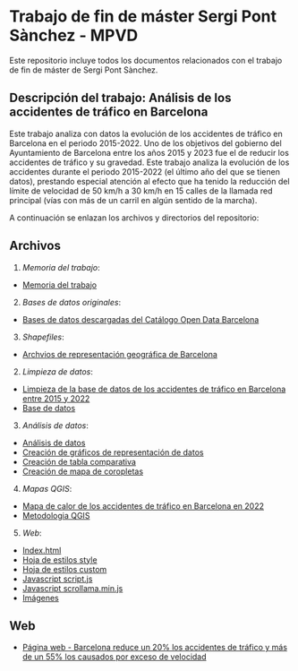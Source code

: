# Trabajo de fin de máster Sergi Pont Sànchez - MPVD

Este repositorio incluye todos los documentos relacionados con el trabajo de fin de máster de Sergi Pont Sànchez.

## Descripción del trabajo: Análisis de los accidentes de tráfico en Barcelona

Este trabajo analiza con datos la evolución de los accidentes de tráfico en Barcelona en el periodo 2015-2022.
Uno de los objetivos del gobierno del Ayuntamiento de Barcelona entre los años 2015 y 2023 fue el de reducir los accidentes de tráfico y su gravedad. Este trabajo analiza la evolución de los accidentes durante el periodo 2015-2022 (el último año del que se tienen datos), prestando especial atención al efecto que ha tenido la reducción del límite de velocidad de 50 km/h a 30 km/h en 15 calles de la llamada red principal (vías con más de un carril en algún sentido de la marcha).
 
A continuación se enlazan los archivos y directorios del repositorio:
 
## Archivos

1. *Memoria del trabajo*:
- [Memoria del trabajo](memoria_tfm.md)

2. *Bases de datos originales*:
- [Bases de datos descargadas del Catálogo Open Data Barcelona](datasets_accidentes)

3. *Shapefiles*:
- [Archvios de representación geográfica de Barcelona](shapefiles_bcn)

2. *Limpieza de datos*:
- [Limpieza de la base de datos de los accidentes de tráfico en Barcelona entre 2015 y 2022](datasets_accidentes/limpieza_datos_accidentes.ipynb)
- [Base de datos](datasets_accidentes/datos_accidentes.csv)

3. *Análisis de datos*:
- [Análisis de datos](analisis_visualizacion_datos_r/analisis_datos_r.Rmd)
- [Creación de gráficos de representación de datos](analisis_visualizacion_datos_r/representacion_datos_r.Rmd)
- [Creación de tabla comparativa](analisis_visualizacion_datos_r/tabla_variacion_accidentes.Rmd)
- [Creación de mapa de coropletas](analisis_visualizacion_datos_r/mapa_diferencia_accidentes.Rmd)

4. *Mapas QGIS*:
- [Mapa de calor de los accidentes de tráfico en Barcelona en 2022](mapas_qgis/mapa_calor.qgz)
- [Metodologia QGIS](mapas_qgis/metodologia_qgis.md)

5. *Web*:
- [Index.html](docs/index.html)
- [Hoja de estilos style](docs/style.css)
- [Hoja de estilos custom](docs/custom.css)
- [Javascript script.js](docs/script.js)
- [Javascript scrollama.min.js](docs/scrollama.min.js)
- [Imágenes](img)

## Web
- [Página web - Barcelona reduce un 20% los accidentes de tráfico y más de un 55% los causados por exceso de velocidad](https://mpvdes.github.io/2022-2023-tfm-spontsanchez/)